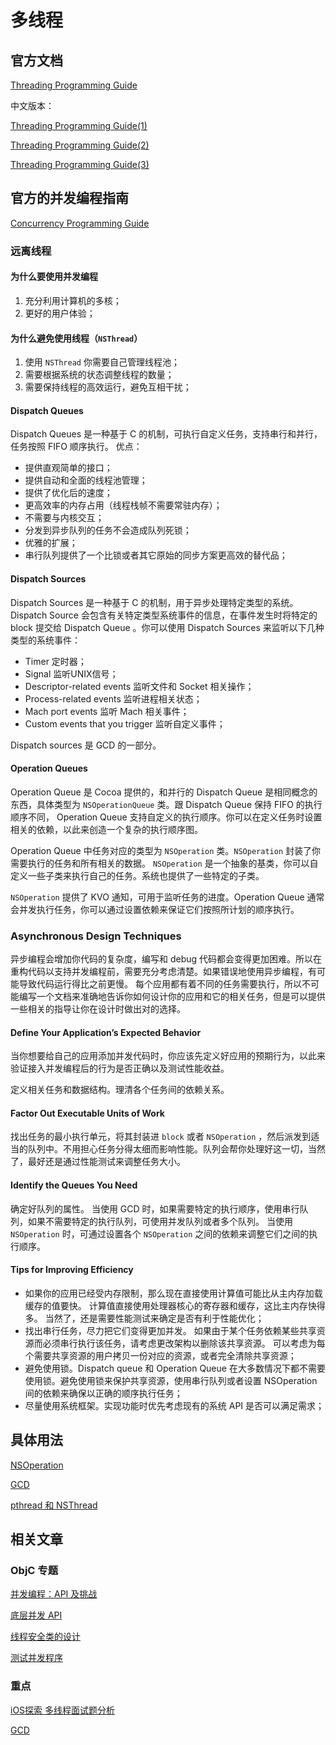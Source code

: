 # 多线程
## 官方文档
[Threading Programming Guide](https://developer.apple.com/library/archive/documentation/Cocoa/Conceptual/Multithreading/Introduction/Introduction.html)

中文版本：

[Threading Programming Guide(1)](http://yulingtianxia.com/blog/2017/08/28/Threading-Programming-Guide-1/)

[Threading Programming Guide(2)](http://yulingtianxia.com/blog/2017/09/17/Threading-Programming-Guide-2/)

[Threading Programming Guide(3)](http://yulingtianxia.com/blog/2017/10/08/Threading-Programming-Guide-3/)

## 官方的并发编程指南
[Concurrency Programming Guide](https://developer.apple.com/library/archive/documentation/General/Conceptual/ConcurrencyProgrammingGuide/ConcurrencyandApplicationDesign/ConcurrencyandApplicationDesign.html)

### 远离线程
#### 为什么要使用并发编程
1. 充分利用计算机的多核；
2. 更好的用户体验；

#### 为什么避免使用线程（`NSThread`）
1. 使用 `NSThread` 你需要自己管理线程池；
2. 需要根据系统的状态调整线程的数量；
3. 需要保持线程的高效运行，避免互相干扰；

#### Dispatch Queues
Dispatch Queues 是一种基于 C 的机制，可执行自定义任务，支持串行和并行，任务按照 FIFO 顺序执行。
优点：
- 提供直观简单的接口；
- 提供自动和全面的线程池管理；
- 提供了优化后的速度；
- 更高效率的内存占用（线程栈帧不需要常驻内存）；
- 不需要与内核交互；
- 分发到异步队列的任务不会造成队列死锁；
- 优雅的扩展；
- 串行队列提供了一个比锁或者其它原始的同步方案更高效的替代品；

#### Dispatch Sources
Dispatch Sources 是一种基于 C 的机制，用于异步处理特定类型的系统。 Dispatch Source 会包含有关特定类型系统事件的信息，在事件发生时将特定的 block 提交给 Dispatch Queue 。你可以使用 Dispatch Sources 来监听以下几种类型的系统事件：

- Timer 定时器；
- Signal 监听UNIX信号；
- Descriptor-related events 监听文件和 Socket 相关操作；
- Process-related events 监听进程相关状态；
- Mach port events 监听 Mach 相关事件；
- Custom events that you trigger 监听自定义事件；

Dispatch sources 是 GCD 的一部分。

#### Operation Queues
Operation Queue 是 Cocoa 提供的，和并行的 Dispatch Queue 是相同概念的东西，具体类型为 `NSOperationQueue` 类。跟 Dispatch Queue 保持 FIFO 的执行顺序不同， Operation Queue 支持自定义的执行顺序。你可以在定义任务时设置相关的依赖，以此来创造一个复杂的执行顺序图。

Operation Queue 中任务对应的类型为 `NSOperation` 类。`NSOperation` 封装了你需要执行的任务和所有相关的数据。 `NSOperation` 是一个抽象的基类，你可以自定义一些子类来执行自己的任务。系统也提供了一些特定的子类。

`NSOperation` 提供了 KVO 通知，可用于监听任务的进度。Operation Queue 通常会并发执行任务，你可以通过设置依赖来保证它们按照所计划的顺序执行。

### Asynchronous Design Techniques
异步编程会增加你代码的复杂度，编写和 debug 代码都会变得更加困难。所以在重构代码以支持并发编程前，需要充分考虑清楚。如果错误地使用异步编程，有可能导致代码运行得比之前更慢。
每个应用都有着不同的任务需要执行，所以不可能编写一个文档来准确地告诉你如何设计你的应用和它的相关任务，但是可以提供一些相关的指导让你在设计时做出对的选择。

#### Define Your Application’s Expected Behavior
当你想要给自己的应用添加并发代码时，你应该先定义好应用的预期行为，以此来验证接入并发编程后的行为是否正确以及测试性能收益。

定义相关任务和数据结构。理清各个任务间的依赖关系。

#### Factor Out Executable Units of Work
找出任务的最小执行单元，将其封装进 `block` 或者 `NSOperation` ，然后派发到适当的队列中。不用担心任务分得太细而影响性能。队列会帮你处理好这一切，当然了，最好还是通过性能测试来调整任务大小。

#### Identify the Queues You Need

确定好队列的属性。
当使用 GCD 时，如果需要特定的执行顺序，使用串行队列，如果不需要特定的执行队列，可使用并发队列或者多个队列。
当使用 `NSOperation` 时，可通过设置各个 `NSOperation` 之间的依赖来调整它们之间的执行顺序。

#### Tips for Improving Efficiency
- 如果你的应用已经受内存限制，那么现在直接使用计算值可能比从主内存加载缓存的值要快。 计算值直接使用处理器核心的寄存器和缓存，这比主内存快得多。 当然了，还是需要性能测试来确定是否有利于性能优化；
- 找出串行任务，尽力把它们变得更加并发。 如果由于某个任务依赖某些共享资源而必须串行执行该任务，请考虑更改架构以删除该共享资源。 可以考虑为每个需要共享资源的用户拷贝一份对应的资源，或者完全清除共享资源；
- 避免使用锁。Dispatch queue 和 Operation Queue 在大多数情况下都不需要使用锁。避免使用锁来保护共享资源，使用串行队列或者设置 NSOperation 间的依赖来确保以正确的顺序执行任务；
- 尽量使用系统框架。实现功能时优先考虑现有的系统 API 是否可以满足需求；

## 具体用法
[NSOperation](NSOperationn.md)

[GCD](GCD.md)

[pthread 和 NSThread](pthreadAndNSThread.md)

## 相关文章

### ObjC 专题

[并发编程：API 及挑战](https://objccn.io/issue-2-1/)

[底层并发 API](https://objccn.io/issue-2-3/)

[线程安全类的设计](https://objccn.io/issue-2-4/)

[测试并发程序](https://objccn.io/issue-2-5/)

### 重点
[iOS探索 多线程面试题分析](https://juejin.im/post/6844904138623418376)

[GCD](https://folobe26.github.io/2020/09/18/gcd/)